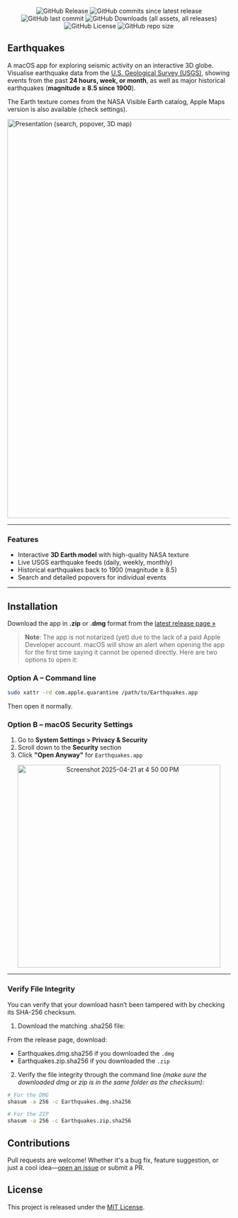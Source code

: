 <p align="center">
  <img alt="GitHub Release" src="https://img.shields.io/github/v/release/Thinkr1/Earthquakes?style=for-the-badge">
  <img alt="GitHub commits since latest release" src="https://img.shields.io/github/commits-since/Thinkr1/Earthquakes/latest?style=for-the-badge">
  <img alt="GitHub last commit" src="https://img.shields.io/github/last-commit/Thinkr1/Earthquakes?style=for-the-badge">
  <img alt="GitHub Downloads (all assets, all releases)" src="https://img.shields.io/github/downloads/Thinkr1/Earthquakes/total?style=for-the-badge">
  <img alt="GitHub License" src="https://img.shields.io/github/license/Thinkr1/Earthquakes?style=for-the-badge">
  <img alt="GitHub repo size" src="https://img.shields.io/github/repo-size/Thinkr1/Earthquakes?style=for-the-badge">
</p>

## Earthquakes

A macOS app for exploring seismic activity on an interactive 3D globe.
Visualise earthquake data from the [U.S. Geological Survey (USGS)](https://earthquake.usgs.gov/earthquakes/feed/v1.0/summary/all_day.geojson), showing events from the past **24 hours, week, or month**, as well as major historical earthquakes (**magnitude ≥ 8.5 since 1900**).  

The Earth texture comes from the NASA Visible Earth catalog, Apple Maps version is also available (check settings).

<img width="1349" height="901" alt="Presentation (search, popover, 3D map)" src="https://github.com/user-attachments/assets/30982ddf-45c6-4db4-b7a6-3b7bd05e67c2" />

---

### Features
- Interactive **3D Earth model** with high-quality NASA texture  
- Live USGS earthquake feeds (daily, weekly, monthly)  
- Historical earthquakes back to 1900 (magnitude ≥ 8.5)  
- Search and detailed popovers for individual events  

---

## Installation

Download the app in **.zip** or **.dmg** format from the [latest release page »](https://github.com/Thinkr1/Earthquakes/releases/latest)

> **Note**: The app is not notarized (yet) due to the lack of a paid Apple Developer account. macOS will show an alert when opening the app for the first time saying it cannot be opened directly. Here are two options to open it:

### Option A – Command line

```sh
sudo xattr -rd com.apple.quarantine /path/to/Earthquakes.app
```

Then open it normally.

### Option B – macOS Security Settings

1. Go to **System Settings > Privacy & Security**
2. Scroll down to the **Security** section
3. Click **"Open Anyway"** for `Earthquakes.app`

<p align="center">
  <img width="458" alt="Screenshot 2025-04-21 at 4 50 00 PM" src="https://github.com/user-attachments/assets/8d5af613-f042-4da9-8558-2f8a72a1e4ac" />
</p>

---

### Verify File Integrity

You can verify that your download hasn’t been tampered with by checking its SHA-256 checksum.

1. Download the matching .sha256 file:

From the release page, download:

- Earthquakes.dmg.sha256 if you downloaded the `.dmg`
- Earthquakes.zip.sha256 if you downloaded the `.zip`

2. Verify the file integrity through the command line *(make sure the downloaded dmg or zip is in the same folder as the checksum)*:

```sh
# For the DMG
shasum -a 256 -c Earthquakes.dmg.sha256

# For the ZIP
shasum -a 256 -c Earthquakes.zip.sha256
```

## Contributions

Pull requests are welcome! Whether it's a bug fix, feature suggestion, or just a cool idea—[open an issue](https://github.com/Thinkr1/Earthquakes/issues) or submit a PR.

## License

This project is released under the [MIT License](LICENSE).
